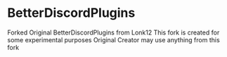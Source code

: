 # BetterDiscordPlugins
Forked Original BetterDiscordPlugins from Lonk12
This fork is created for some experimental purposes
Original Creator may use anything from this fork
